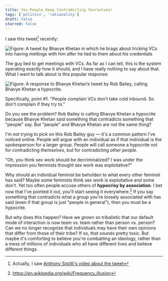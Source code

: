 ```yaml
---
title: You People Keep Contradicting Yourselves!
tags: ['politics', 'rationality']
draft: false
starred: false
---
```


I saw this tweet[^1] recently:

![Figure: A tweet by Bhavye Khetan in which he brags about tricking VCs into having mettings with him after he lied to them about his credentials](/images/27_Tweet.png)

The guy lied to get meetings with VCs. As far as I can tell, this is the system operating exactly how it should, and I have really nothing to say about that. What I want to talk about is this popular response:

![Figure: A response to Bhavye Khetan’s tweet by Rob Bailey, calling Bhavye Khetan a hypocrite.](/images/27_Response.png)

Specifically, point #1. "People complain VCs don't take cold inbound. So don't complain if they try to."

Do you see the problem? Rob Bailey is calling Bhavye Khetan a hypocrite because Bhavye Khetan said something that contradicts something that "people" say. But "people" and Bhavye Khetan are not the same thing?

I'm not trying to pick on this Rob Bailey guy — it's a common pattern I've noticed online. People will argue with an individual as if that individual is the spokesperson for a larger group. People will call someone a hypocrite not for contradicting *themselves*, but for contradicting *other people*.

"Oh, you think sex work should be decriminalized? I was under the impression you feminists thought sex work was exploitative?"

Why should an individual feminist be beholden to what every other feminist has said? Maybe some feminists think sex work is exploitative and some don't. Yet too often people accuse others of **hypocrisy by association**. I bet now that I've pointed it out, you'll start seeing it everywhere.[^2] If you say something that contradicts what a group you're loosely associated with has said (even if that group is just "people in general"), then you must be a hypocrite.

But why does this happen? Have we grown so tribalistic that our default mode of interaction is now team vs. team rather than person vs. person? Can we no longer recognize that individuals may have their own opinions that differ from those of their tribe? If so, that sounds pretty toxic. But maybe it's comforting to believe you're combatting an ideology, rather than a mess of millions of individuals who all have different lives and believe different things.

[^1]: Actually, I saw [Anthony Sistilli's video about the tweet](https://www.youtube.com/watch?v=iDMZ3wjI7Ic)
[^2]: https://en.wikipedia.org/wiki/Frequency_illusion
